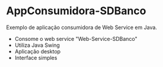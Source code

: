 # AppConsumidora-SDBanco
Exemplo de aplicação consumidora de Web Service em Java.
 - Consome o web service "Web-Service-SDBanco"
 - Utiliza Java Swing
 - Aplicação desktop
 - Interface simples
